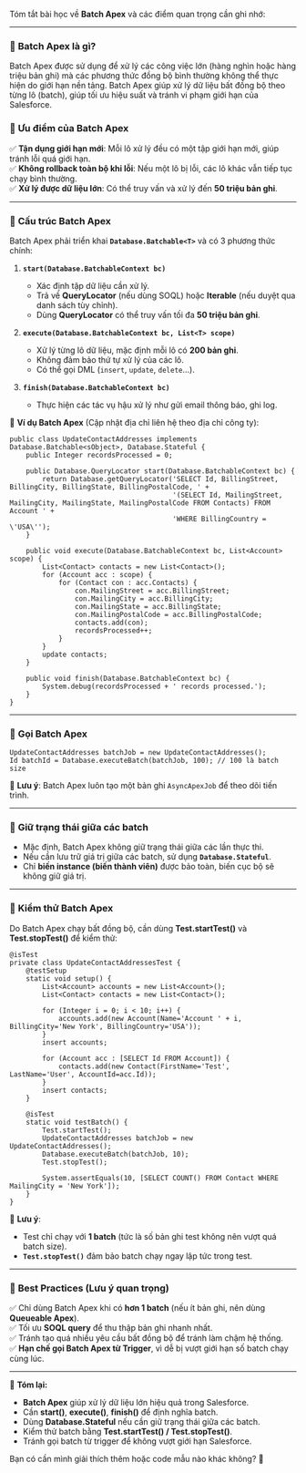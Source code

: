 Tóm tắt bài học về **Batch Apex** và các điểm quan trọng cần ghi nhớ:  

---

### 🔹 **Batch Apex là gì?**  
Batch Apex được sử dụng để xử lý các công việc lớn (hàng nghìn hoặc hàng triệu bản ghi) mà các phương thức đồng bộ bình thường không thể thực hiện do giới hạn nền tảng. Batch Apex giúp xử lý dữ liệu bất đồng bộ theo từng lô (batch), giúp tối ưu hiệu suất và tránh vi phạm giới hạn của Salesforce.

### 🔹 **Ưu điểm của Batch Apex**  
✅ **Tận dụng giới hạn mới**: Mỗi lô xử lý đều có một tập giới hạn mới, giúp tránh lỗi quá giới hạn.  
✅ **Không rollback toàn bộ khi lỗi**: Nếu một lô bị lỗi, các lô khác vẫn tiếp tục chạy bình thường.  
✅ **Xử lý được dữ liệu lớn**: Có thể truy vấn và xử lý đến **50 triệu bản ghi**.

---

### 🔹 **Cấu trúc Batch Apex**  
Batch Apex phải triển khai **`Database.Batchable<T>`** và có 3 phương thức chính:

1. **`start(Database.BatchableContext bc)`**  
   - Xác định tập dữ liệu cần xử lý.  
   - Trả về **QueryLocator** (nếu dùng SOQL) hoặc **Iterable** (nếu duyệt qua danh sách tùy chỉnh).  
   - Dùng **QueryLocator** có thể truy vấn tối đa **50 triệu bản ghi**.

2. **`execute(Database.BatchableContext bc, List<T> scope)`**  
   - Xử lý từng lô dữ liệu, mặc định mỗi lô có **200 bản ghi**.  
   - Không đảm bảo thứ tự xử lý của các lô.  
   - Có thể gọi DML (`insert`, `update`, `delete`...).

3. **`finish(Database.BatchableContext bc)`**  
   - Thực hiện các tác vụ hậu xử lý như gửi email thông báo, ghi log.  

📌 **Ví dụ Batch Apex** (Cập nhật địa chỉ liên hệ theo địa chỉ công ty):  

```apex
public class UpdateContactAddresses implements Database.Batchable<sObject>, Database.Stateful {
    public Integer recordsProcessed = 0;
    
    public Database.QueryLocator start(Database.BatchableContext bc) {
        return Database.getQueryLocator('SELECT Id, BillingStreet, BillingCity, BillingState, BillingPostalCode, ' +
                                        '(SELECT Id, MailingStreet, MailingCity, MailingState, MailingPostalCode FROM Contacts) FROM Account ' +
                                        'WHERE BillingCountry = \'USA\'');
    }

    public void execute(Database.BatchableContext bc, List<Account> scope) {
        List<Contact> contacts = new List<Contact>();
        for (Account acc : scope) {
            for (Contact con : acc.Contacts) {
                con.MailingStreet = acc.BillingStreet;
                con.MailingCity = acc.BillingCity;
                con.MailingState = acc.BillingState;
                con.MailingPostalCode = acc.BillingPostalCode;
                contacts.add(con);
                recordsProcessed++;
            }
        }
        update contacts;
    }

    public void finish(Database.BatchableContext bc) {
        System.debug(recordsProcessed + ' records processed.');
    }
}
```

---

### 🔹 **Gọi Batch Apex**  
```apex
UpdateContactAddresses batchJob = new UpdateContactAddresses();
Id batchId = Database.executeBatch(batchJob, 100); // 100 là batch size
```
📌 **Lưu ý**: Batch Apex luôn tạo một bản ghi `AsyncApexJob` để theo dõi tiến trình.

---

### 🔹 **Giữ trạng thái giữa các batch**  
- Mặc định, Batch Apex không giữ trạng thái giữa các lần thực thi.  
- Nếu cần lưu trữ giá trị giữa các batch, sử dụng **`Database.Stateful`**.  
- Chỉ **biến instance (biến thành viên)** được bảo toàn, biến cục bộ sẽ không giữ giá trị.

---

### 🔹 **Kiểm thử Batch Apex**  
Do Batch Apex chạy bất đồng bộ, cần dùng **Test.startTest()** và **Test.stopTest()** để kiểm thử:

```apex
@isTest
private class UpdateContactAddressesTest {
    @testSetup
    static void setup() {
        List<Account> accounts = new List<Account>();
        List<Contact> contacts = new List<Contact>();
        
        for (Integer i = 0; i < 10; i++) {
            accounts.add(new Account(Name='Account ' + i, BillingCity='New York', BillingCountry='USA'));
        }
        insert accounts;
        
        for (Account acc : [SELECT Id FROM Account]) {
            contacts.add(new Contact(FirstName='Test', LastName='User', AccountId=acc.Id));
        }
        insert contacts;
    }

    @isTest
    static void testBatch() {
        Test.startTest();
        UpdateContactAddresses batchJob = new UpdateContactAddresses();
        Database.executeBatch(batchJob, 10);
        Test.stopTest();

        System.assertEquals(10, [SELECT COUNT() FROM Contact WHERE MailingCity = 'New York']);
    }
}
```

📌 **Lưu ý**:
- Test chỉ chạy với **1 batch** (tức là số bản ghi test không nên vượt quá batch size).
- **`Test.stopTest()`** đảm bảo batch chạy ngay lập tức trong test.

---

### 🔹 **Best Practices (Lưu ý quan trọng)**  
✅ Chỉ dùng Batch Apex khi có **hơn 1 batch** (nếu ít bản ghi, nên dùng **Queueable Apex**).  
✅ Tối ưu **SOQL query** để thu thập bản ghi nhanh nhất.  
✅ Tránh tạo quá nhiều yêu cầu bất đồng bộ để tránh làm chậm hệ thống.  
✅ **Hạn chế gọi Batch Apex từ Trigger**, vì dễ bị vượt giới hạn số batch chạy cùng lúc.  

---

📌 **Tóm lại:**  
- **Batch Apex** giúp xử lý dữ liệu lớn hiệu quả trong Salesforce.  
- Cần **start()**, **execute()**, **finish()** để định nghĩa batch.  
- Dùng **Database.Stateful** nếu cần giữ trạng thái giữa các batch.  
- Kiểm thử batch bằng **Test.startTest() / Test.stopTest()**.  
- Tránh gọi batch từ trigger để không vượt giới hạn Salesforce.  

Bạn có cần mình giải thích thêm hoặc code mẫu nào khác không? 🚀